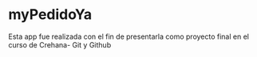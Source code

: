 # myPedidoYa
Esta app fue realizada con el fin de presentarla como proyecto final en el curso de Crehana- Git y Github 
